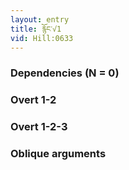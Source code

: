 ```yaml
---
layout: entry
title: རྙོང་√1
vid: Hill:0633
---
```

### Dependencies (N = 0)


### Overt 1-2


### Overt 1-2-3


### Oblique arguments

